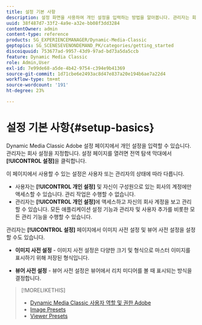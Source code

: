 ```yaml
---
title: 설정 기본 사항
description: 설정 화면을 사용하여 개인 설정을 입력하는 방법을 알아봅니다. 관리자는 회사 설정을 지정합니다.
uuid: 38f487d7-33f2-4a9e-a32e-bb08f3dd3284
contentOwner: admin
content-type: reference
products: SG_EXPERIENCEMANAGER/Dynamic-Media-Classic
geptopics: SG_SCENESEVENONDEMAND_PK/categories/getting_started
discoiquuid: 753677ad-9957-43d9-97ad-bd73a5da5ccb
feature: Dynamic Media Classic
role: Admin,User
exl-id: 7e99de68-a5de-4b42-9754-c394e9b41369
source-git-commit: 1d71cbe6e2493ac8d47e837a20e194b6ae7a22d4
workflow-type: tm+mt
source-wordcount: '191'
ht-degree: 23%

---
```


# 설정 기본 사항{#setup-basics}

Dynamic Media Classic Adobe 설정 페이지에서 개인 설정을 입력할 수 있습니다. 관리자는 회사 설정을 지정합니다. 설정 페이지를 열려면 전역 탐색 막대에서 **[!UICONTROL 설정]**&#x200B;을 클릭합니다.

이 페이지에서 사용할 수 있는 설정은 사용자 또는 관리자의 상태에 따라 다릅니다.

* 사용자는 **[!UICONTROL 개인 설정]** 및 자신이 구성원으로 있는 회사의 계정에만 액세스할 수 있습니다. 관리 작업은 수행할 수 없습니다.
* 관리자는 **[!UICONTROL 개인 설정]**&#x200B;에 액세스하고 자신의 회사 계정을 보고 관리할 수 있습니다. 모든 애플리케이션 설정 기능과 관리자 및 사용자 추가를 비롯한 모든 관리 기능을 수행할 수 있습니다.

관리자는 **[!UICONTROL 설정]** 페이지에서 이미지 사전 설정 및 뷰어 사전 설정을 설정할 수도 있습니다.

* **이미지 사전 설정**  - 이미지 사전 설정은 다양한 크기 및 형식으로 마스터 이미지를 표시하기 위해 저장된 형식입니다.

* **뷰어 사전 설정**  - 뷰어 사전 설정은 뷰어에서 리치 미디어를 볼 때 표시되는 방식을 결정합니다.

>[!MORELIKETHIS]
>
>* [Dynamic Media Classic 사용자 역할 및 권한 Adobe](administration-setup.md#user_administration)
>* [Image Presets](application-setup.md#image_presets)
>* [Viewer Presets](application-setup.md#viewer_presets)

